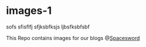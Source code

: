 # images-1

sofs
sfisflfj
sfjksbfksjs
ljbsfksbfsbf

This Repo contains images for our blogs @<a href = 'http://spacesword.in/'>Spacesword</a>
